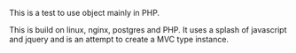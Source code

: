 This is a test to use object mainly in PHP.

This is build on linux, nginx, postgres and PHP.  It uses a splash of javascript and jquery and is an attempt to create a MVC type instance.
